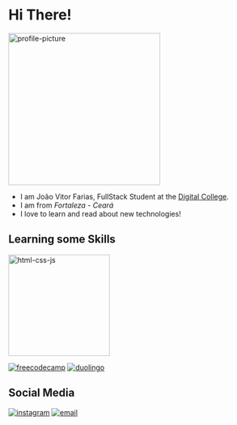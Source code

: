 # Hi There!

<img src ="https://github.com/jv-farias/skills-github-pages/assets/84153149/b8dee9d5-8210-429e-b6d6-32d2c2e6d437" alt ="profile-picture" width="300"/>

- I am João Vitor Farias, FullStack Student at the [Digital College](https://digitalcollege.com.br).
- I am from *Fortaleza - Ceará*
- I love to learn and read about new technologies!

## Learning some Skills
<img src ="https://i.ibb.co/cXCDCXL/tech.png" alt ="html-css-js" width="200"/>  
<p>
    <a href="https://www.freecodecamp.org/joaovitorfarias"><img src="https://img.shields.io/badge/freecodecamp-27273D?style=for-the-badge&logo=freecodecamp&logoColor=white" target="_blank" alt="freecodecamp"></a>
  <a href="https://www.duolingo.com/profile/jotavfarias"><img src="https://img.shields.io/badge/Duolingo-58CC02?style=for-the-badge&logo=Duolingo&logoColor=white" target="_blank" alt="duolingo"></a>
</p>
 
## Social Media

<a href="https://www.instagram.com/_jotav29" target="_blank"><img src="https://img.shields.io/badge/-Instagram-%23E4405F?style=for-the-badge&logo=instagram&logoColor=white" alt ="instagram" target="_blank"></a>
  <a href="mailto:jvmnc232@gmail.com"><img src="https://img.shields.io/badge/-Gmail-%23333?style=for-the-badge&logo=gmail&logoColor=white" target="_blank" alt="email"></a>


